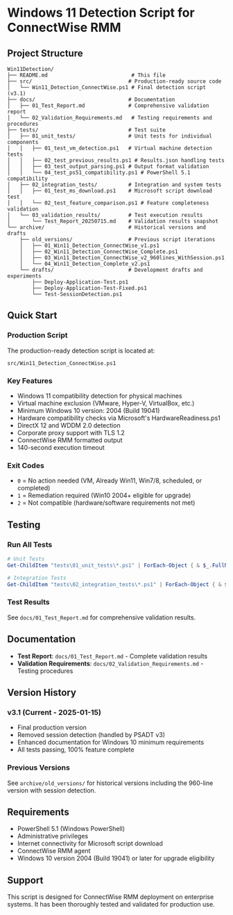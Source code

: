 # Windows 11 Detection Script for ConnectWise RMM

## Project Structure

```
Win11Detection/
├── README.md                           # This file
├── src/                               # Production-ready source code
│   └── Win11_Detection_ConnectWise.ps1 # Final detection script (v3.1)
├── docs/                              # Documentation
│   ├── 01_Test_Report.md              # Comprehensive validation report
│   └── 02_Validation_Requirements.md   # Testing requirements and procedures
├── tests/                             # Test suite
│   ├── 01_unit_tests/                 # Unit tests for individual components
│   │   ├── 01_test_vm_detection.ps1   # Virtual machine detection tests
│   │   ├── 02_test_previous_results.ps1 # Results.json handling tests
│   │   ├── 03_test_output_parsing.ps1 # Output format validation
│   │   └── 04_test_ps51_compatibility.ps1 # PowerShell 5.1 compatibility
│   ├── 02_integration_tests/          # Integration and system tests
│   │   ├── 01_test_ms_download.ps1    # Microsoft script download test
│   │   └── 02_test_feature_comparison.ps1 # Feature completeness validation
│   └── 03_validation_results/         # Test execution results
│       └── Test_Report_20250715.md    # Validation results snapshot
└── archive/                           # Historical versions and drafts
    ├── old_versions/                  # Previous script iterations
    │   ├── 01_Win11_Detection_ConnectWise_v1.ps1
    │   ├── 02_Win11_Detection_ConnectWise_Complete.ps1
    │   ├── 03_Win11_Detection_ConnectWise_v2_960lines_WithSession.ps1
    │   └── 04_Win11_Detection_Complete_v2.ps1
    └── drafts/                        # Development drafts and experiments
        ├── Deploy-Application-Test.ps1
        ├── Deploy-Application-Test-Fixed.ps1
        └── Test-SessionDetection.ps1
```

## Quick Start

### Production Script
The production-ready detection script is located at:
```
src/Win11_Detection_ConnectWise.ps1
```

### Key Features
- Windows 11 compatibility detection for physical machines
- Virtual machine exclusion (VMware, Hyper-V, VirtualBox, etc.)
- Minimum Windows 10 version: 2004 (Build 19041)
- Hardware compatibility checks via Microsoft's HardwareReadiness.ps1
- DirectX 12 and WDDM 2.0 detection
- Corporate proxy support with TLS 1.2
- ConnectWise RMM formatted output
- 140-second execution timeout

### Exit Codes
- `0` = No action needed (VM, Already Win11, Win7/8, scheduled, or completed)
- `1` = Remediation required (Win10 2004+ eligible for upgrade)
- `2` = Not compatible (hardware/software requirements not met)

## Testing

### Run All Tests
```powershell
# Unit Tests
Get-ChildItem "tests\01_unit_tests\*.ps1" | ForEach-Object { & $_.FullName }

# Integration Tests
Get-ChildItem "tests\02_integration_tests\*.ps1" | ForEach-Object { & $_.FullName }
```

### Test Results
See `docs/01_Test_Report.md` for comprehensive validation results.

## Documentation

- **Test Report**: `docs/01_Test_Report.md` - Complete validation results
- **Validation Requirements**: `docs/02_Validation_Requirements.md` - Testing procedures

## Version History

### v3.1 (Current - 2025-01-15)
- Final production version
- Removed session detection (handled by PSADT v3)
- Enhanced documentation for Windows 10 minimum requirements
- All tests passing, 100% feature complete

### Previous Versions
See `archive/old_versions/` for historical versions including the 960-line version with session detection.

## Requirements

- PowerShell 5.1 (Windows PowerShell)
- Administrative privileges
- Internet connectivity for Microsoft script download
- ConnectWise RMM agent
- Windows 10 version 2004 (Build 19041) or later for upgrade eligibility

## Support

This script is designed for ConnectWise RMM deployment on enterprise systems. It has been thoroughly tested and validated for production use.